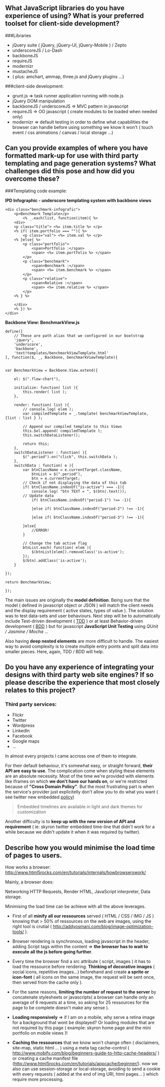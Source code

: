 ## What JavaScript libraries do you have experience of using? What is your preferred toolset for client-side development?

###Libraries

*   jQuery suite ( jQuery, jQuery-UI, jQuery-Mobile ) / Zepto
*   underscoreJS / Lo-Dash
*   backboneJS
*   requireJS
*   modernizr
*   mustacheJS
*   ( plus: amchart, ammap, three.js and jQuery plugins ...)

###client-side development:

*   grunt.js => task runner application running with node.js
*   jQuery DOM manipulation
*   backboneJS / underscoreJS => MVC pattern in javascript
*   requireJS => OO javascript ( create modules to be loaded when needed only)
*   modernizr => default testing in order to define what capabilities the browser can handle before using something we know it won't ( touch event / css animations / canvas / local storage ...)

## Can you provide examples of where you have formatted mark-up for use with third party templating and page generation systems? What challenges did this pose and how did you overcome these?

###Templating code example:

**IPD Infographic - underscore templating system with backbone views**

    <div class="benchmark-infografic">
    	<p>Benchmark Template</p>
    		<% _.each(list, function(item){ %>
    	<div>
    	<p class="title"> <%= item.title %> </p>
     	<% if( item.portfolio === ""){ %>
    		<p class="val"> <%= item.val %> </p>
      	<% }else{ %>
        	<p class="portfolio">
          		<span>Portfolio :</span>
          		<span> <%= item.portfolio %> </span>
        	</p>
        	<p class="benchmark">
          		<span>Benchmark :</span>
          		<span> <%= item.benchmark %> </span>
        	</p>
        	<p class="relative">
          		<span>Relative :</span>
          		<span> <%= item.relative %> </span>
       		</p>
      	<% } %>
    
    	</div>
    	<% }) %>
    </div>

**Backbone View: BenchmarkView.js**

    define([
		// These are path alias that we configured in our bootstrap
  		'jquery',
  		'underscore',
  		'backbone',
  		'text!templates/benchmarkViewTemplate.html'
	], function($, _, Backbone, benchmarkViewTemplate){


  	var BenchmarkView = Backbone.View.extend({

		el: $(".flow-chart"),

		initialize: function( list ){
			this.render( list );
		},

		render: function( list ){
			// console.log( elem );
			var compiledTemplate = _.template( benchmarkViewTemplate, {list : list } );

			// Append our compiled template to this Views
			this.$el.append( compiledTemplate );
			this.switchDataListener();

			return this;
		},
		switchDataListener : function( ){
			$(".period").on("click", this.switchData );
		},
		switchData : function( e ){
			var btnClassName = e.currentTarget.className,
				btnList = $(".period"),
				btn = e.currentTarget;
			// Check if not displaying the data of this tab
			if( btnClassName.indexOf("is-active") === -1){
		  		console.log( "btn TEXT = ", $(btn).text());
		  	// Update data
		  		if( btnClassName.indexOf("period-1") !== -1){

		  		}else if( btnClassName.indexOf("period-2") !== -1){

		  		}else if( btnClassName.indexOf("period-3") !== -1){

			}else{
				//ERROR!
			}

			// Change the tab active flag
			btnList.each( function( elem ){
				$(btnList[elem]).removeClass('is-active');
			});
			$(btn).addClass('is-active');
		}

	});
	
	return BenchmarkView;
	
	});

The main issues are originally the **model definition**. Being sure that the model ( defined in javascript object or JSON ) will match the client needs and the display requirement ( active states, types of value ). The solution was to test data-sets and user behaviours.
  Next step will be to automatically include Test-driven development ( [TDD][1] ) or at least Behavior-driven development ( [BDD][2] ) but for javascript **JavaScript Unit Testing** using *QUnit / Jasmine / Mocha* ...

Also having **deep nested elements** are more difficult to handle. The easiest way to avoid complexity is to create multiple entry points and split data into smaller pieces.
Here, again, TDD / BDD will help.

[1]:http://en.wikipedia.org/wiki/Test-driven_development
[2]:http://en.wikipedia.org/wiki/Behavior_driven_development

## Do you have any experience of integrating your designs with third party web site engines? If so please describe the experience that most closely relates to this project?

### Third party services:

* Flickr
* Twitter
* Wordpress
* LinkedIn
* Facebook
* Google maps
* ...

In almost every projects I came accross one of them to integrate.

For their default behaviour, it's somewhat easy, or straight forward, **their API are easy to use**.
The complication come when styling these elements are an absolute necessity.
Most of the time we're provided with elements like iframes on which **we don't have our hands on**, or we're restricted because of **"Cross Domain Policy"**. But the most frustrating part is when the service's provider just explicitelly don't allow you to do what you want ( see twitter new embedded [policy][3])

>
>  Embedded timelines are available in light and dark themes for customization
>


Another difficulty is to **keep up with the new version of API and requirement** ( ie: skyron twitter embedded time-line that didn't work for a while because we didn't update it when it was required by twitter).

[3]:https://dev.twitter.com/docs/embedded-timelines



## Describe how you would minimise the load time of pages to users.

How works a browser: http://www.html5rocks.com/en/tutorials/internals/howbrowserswork/

Mainly, a browser does:

  Networking HTTP Requests,
  Render HTML,
  JavaScript interpreter,
  Data storage.

Minimising the load time can be achieve with all the above leverages.

* First of all **minify all our ressources** served ( HTML / CSS / IMG / JS ) knowing that > 50% of ressources on the web are images, using the right tool is crutial ( http://addyosmani.com/blog/image-optimization-tools/ ).

* Browser rendering is synchronous, loading javascript in the header, adding Script tags within the content => **the browser has to wait to execute all the js before going further**.

* Every time the browser find a src attribute ( script, images ) it has to load the ressource before rendering. **Thinking of decorative images** ( social icons, repetitive images...) beforehand and create **a sprite or icon-font** ( all icons on the same image, the request will be sent once, then served from the cache only ).

* For the same reasons, **limiting the number of request to the server** by concatenate stylesheets or javascripts( a browser can handle only an average of 6 requests at a time, so asking for 25 ressources for the page to be complete doesn't make any sense ).

* **Loading responsively** => if I am on a mobile, why serve a retina image for a background that wont be displayed? Or loading modules that are not required by this page ( example: skyron home page and the mini portfolio on mobile views )!

* **Caching the ressources** that we know won't change often ( disclaimers, site-map, static html ... ) using a meta tag cache-control ( http://www.mobify.com/blog/beginners-guide-to-http-cache-headers/ ) or creating a cache manifest file (http://www.html5rocks.com/en/tutorials/appcache/beginner/). now we also can use session-storage or local-storage, avoiding to send a cookie with every requests ( added at the end of img URI, html pages... ) which require more processing.







